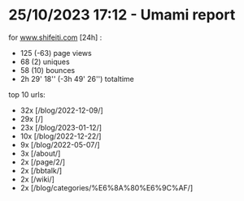 # 25/10/2023 17:12 - Umami report
for www.shifeiti.com [24h] :

 - 125 (-63) page views
 - 68 (2) uniques
 - 58 (10) bounces
 - 2h 29' 18'' (-3h 49' 26'') totaltime


top 10 urls:
 - 32x [/blog/2022-12-09/]
 - 29x [/]
 - 23x [/blog/2023-01-12/]
 - 10x [/blog/2022-12-22/]
 - 9x [/blog/2022-05-07/]
 - 3x [/about/]
 - 2x [/page/2/]
 - 2x [/bbtalk/]
 - 2x [/wiki/]
 - 2x [/blog/categories/%E6%8A%80%E6%9C%AF/]


